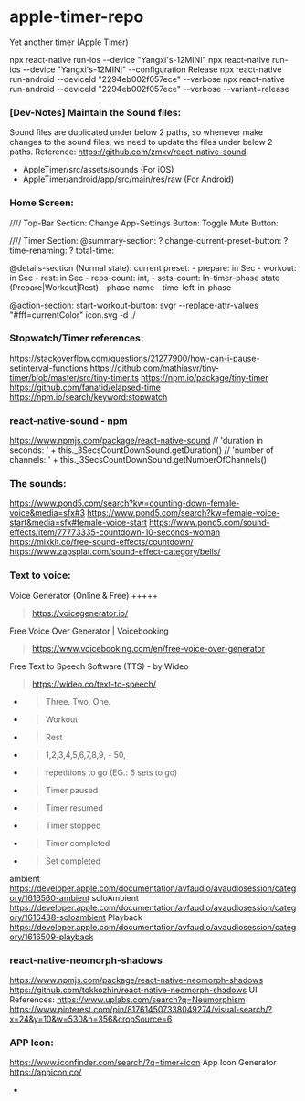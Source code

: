 # apple-timer-repo
Yet another timer (Apple Timer)

npx react-native run-ios --device "Yangxi's-12MINI"
npx react-native run-ios --device "Yangxi's-12MINI" --configuration Release
npx react-native run-android --deviceId "2294eb002f057ece" --verbose
npx react-native run-android --deviceId "2294eb002f057ece" --verbose --variant=release


### [Dev-Notes] Maintain the Sound files:
Sound files are duplicated under below 2 paths, so whenever make changes to the sound files, we need to update the files under below 2 paths.  Reference: https://github.com/zmxv/react-native-sound:
- AppleTimer/src/assets/sounds (For iOS)
- AppleTimer/android/app/src/main/res/raw (For Android)


### Home Screen:

//// Top-Bar Section:
Change App-Settings Button:
Toggle Mute Button:

//// Timer Section:
@summary-section:
? change-current-preset-button:
? time-renaming:
? total-time:

@details-section (Normal state):
current preset:
    - prepare: in Sec
    - workout: in Sec
    - rest: in Sec
    - reps-count: int,
    - sets-count:
In-timer-phase state (Prepare|Workout|Rest)
    - phase-name
    - time-left-in-phase 
    
@action-section:
start-workout-button:
svgr --replace-attr-values "#fff=currentColor" icon.svg -d ./


### Stopwatch/Timer references:
https://stackoverflow.com/questions/21277900/how-can-i-pause-setinterval-functions
https://github.com/mathiasvr/tiny-timer/blob/master/src/tiny-timer.ts
https://npm.io/package/tiny-timer
https://github.com/fanatid/elapsed-time
https://npm.io/search/keyword:stopwatch


### react-native-sound - npm
https://www.npmjs.com/package/react-native-sound
// 'duration in seconds: ' + this._3SecsCountDownSound.getDuration()
// 'number of channels: ' + this._3SecsCountDownSound.getNumberOfChannels()


### The sounds:
https://www.pond5.com/search?kw=counting-down-female-voice&media=sfx#3
https://www.pond5.com/search?kw=female-voice-start&media=sfx#female-voice-start
https://www.pond5.com/sound-effects/item/77773335-countdown-10-seconds-woman
https://mixkit.co/free-sound-effects/countdown/
https://www.zapsplat.com/sound-effect-category/bells/


### Text to voice:
Voice Generator (Online & Free) +++++
> https://voicegenerator.io/

Free Voice Over Generator | Voicebooking
> https://www.voicebooking.com/en/free-voice-over-generator

Free Text to Speech Software (TTS) - by Wideo
> https://wideo.co/text-to-speech/


- > Three. Two. One.
- > Workout
- > Rest
- > 1,2,3,4,5,6,7,8,9, - 50,
- > repetitions to go (EG.: 6 sets to go)
- > Timer paused
- > Timer resumed
- > Timer stopped
- > Timer completed
- > Set completed

ambient
https://developer.apple.com/documentation/avfaudio/avaudiosession/category/1616560-ambient
soloAmbient
https://developer.apple.com/documentation/avfaudio/avaudiosession/category/1616488-soloambient
Playback
https://developer.apple.com/documentation/avfaudio/avaudiosession/category/1616509-playback


### react-native-neomorph-shadows
https://www.npmjs.com/package/react-native-neomorph-shadows
https://github.com/tokkozhin/react-native-neomorph-shadows
UI References:
https://www.uplabs.com/search?q=Neumorphism
https://www.pinterest.com/pin/817614507338049274/visual-search/?x=24&y=10&w=530&h=356&cropSource=6


### APP Icon:
https://www.iconfinder.com/search/?q=timer+icon
App Icon Generator
https://appicon.co/


+
